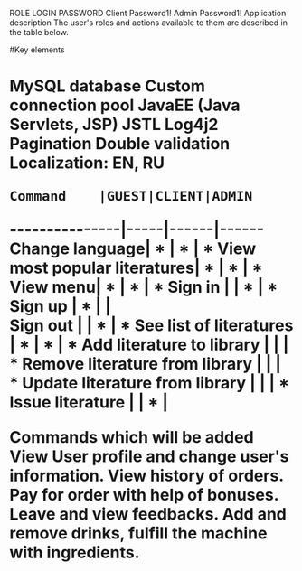 ROLE	LOGIN	PASSWORD
Client		Password1!
Admin		Password1!
Application description
The user's roles and actions available to them are described in the table below.

#Key elements<h1>
MySQL database
Custom connection pool
JavaEE (Java Servlets, JSP)
JSTL
Log4j2
Pagination
Double validation
Localization: EN, RU

    Command    |GUEST|CLIENT|ADMIN
---------------|-----|------|------
Change language|  *  |	 *  |  *
View most popular literatures|	*	 |   *  |	 *
View menu|  *  |  *  |  *
Sign in		                       |	   |	 *  |  * 
Sign up	                         |	*	 |	    |   	
Sign out		                     |		 |	 *  |  *
See list of literatures       	 |	*	 |	 *  |  *
Add literature to library	       |	   |	    |  *
Remove literature from library   |	   |	    |  *
Update literature from library   |	   |	    |  *
Issue  literature		             |		 |	 *  |   	

Commands which will be added
View User profile and change user's information.
View history of orders.
Pay for order with help of bonuses.
Leave and view feedbacks.
Add and remove drinks, fulfill the machine with ingredients.
